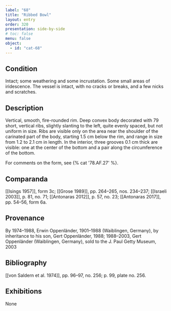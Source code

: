 ```yaml
---
label: "68"
title: "Ribbed Bowl"
layout: entry
order: 320
presentation: side-by-side
# toc: false
menu: false
object:
  - id: "cat-68"
---
```


## Condition

Intact; some weathering and some incrustation. Some small areas of iridescence. The vessel is intact, with no cracks or breaks, and a few nicks and scratches.

## Description

Vertical, smooth, fire-rounded rim. Deep convex body decorated with 79 short, vertical ribs, slightly slanting to the left, quite evenly spaced, but not uniform in size. Ribs are visible only on the area near the shoulder of the carinated part of the body, starting 1.5 cm below the rim, and range in size from 1.2 to 2.1 cm in length. In the interior, three grooves 0.1 cm thick are visible: one at the center of the bottom and a pair along the circumference of the bottom.

For comments on the form, see {% cat '78.AF.27' %}.

## Comparanda

[[Isings 1957]], form 3c; [[Grose 1989]], pp. 264–265, nos. 234–237; [[Israeli 2003]], p. 81, no. 71; [[Antonaras 2012]], p. 57, no. 23; [[Antonaras 2017]], pp. 54–56, form 6a.

## Provenance

By 1974–1988, Erwin Oppenländer, 1901–1988 (Waiblingen, Germany), by inheritance to his son, Gert Oppenländer, 1988; 1988–2003, Gert Oppenländer (Waiblingen, Germany), sold to the J. Paul Getty Museum, 2003

## Bibliography

[[von Saldern et al. 1974]], pp. 96–97, no. 256; p. 99, plate no. 256.

## Exhibitions

None